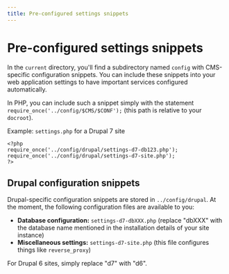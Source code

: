 ```yaml
---
title: Pre-configured settings snippets
---
```


# Pre-configured settings snippets

In the `current` directory, you'll find a subdirectory named `config` with CMS-specific configuration snippets. You can include these snippets into your web application settings to have important services configured automatically.

In PHP, you can include such a snippet simply with the statement `require_once('../config/$CMS/$CONF');` (this path is relative to your `docroot`).

Example: `settings.php` for a Drupal 7 site

    <?php
    require_once('../config/drupal/settings-d7-db123.php');
    require_once('../config/drupal/settings-d7-site.php');
    ?>

## Drupal configuration snippets

Drupal-specific configuration snippets are stored in `../config/drupal`. At the moment, the following configuration files are available to you:

* **Database configuration:** `settings-d7-dbXXX.php` (replace "dbXXX" with the database name mentioned in the installation details of your site instance)
* **Miscellaneous settings:** `settings-d7-site.php` (this file configures things like `reverse_proxy`)

For Drupal 6 sites, simply replace "d7" with "d6".
